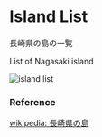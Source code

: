 Island List
===============

長崎県の島の一覧

List of Nagasaki island

![island list]()

### Reference

[wikipedia: 長崎県の島](https://ja.wikipedia.org/wiki/Category:%E9%95%B7%E5%B4%8E%E7%9C%8C%E3%81%AE%E5%B3%B6)

